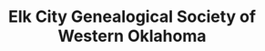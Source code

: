 ---
layout: repo
title: "Elk City Genealogical Society of Western Oklahoma"
id: 24797
permalink: repos/24797/
---